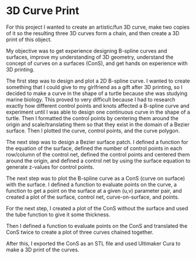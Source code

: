 # 3D Curve Print

For this project I wanted to create an artistic/fun 3D curve, make two copies of it so the resulting three 3D curves form a chain, and then create a 3D print of this object.  

My objective was to get experience designing B-spline curves and surfaces, improve my understanding of 3D geometry, understand the concept of curves on a surfaces (ConS), and get hands on experience with 3D printing.  

The first step was to design and plot a 2D B-spline curve.  I wanted to create something that I could give to my girlfriend as a gift after 3D printing, so I decided to make a curve in the shape of a turtle because she was studying marine biology.  This proved to very difficult because I had to research exactly how different control points and knots affected a B-spline curve and experiment until I was able to design one continuous curve in the shape of a turtle.  Then I formatted the control points by centering them around the origin and scale/translating them so that they exist in the domain of a Bezier surface.  Then I plotted the curve, control points, and the curve polygon.  

The next step was to design a Bezier surface patch.  I defined a function for the equation of the surface, defined the number of control points in each row/column of the control net, defined the control points and centered them around the origin, and defined a control net by using the surface equation to generate z-values for control points.  

The next step was to plot the B-spline curve as a ConS (curve on surface) with the surface.  I defined a function to evaluate points on the curve, a function to get a point on the surface at a given (u,v) parameter pair, and created a plot of the surface, control net, curve-on-surface, and points.  

For the next step, I created a plot of the ConS without the surface and used the tube function to give it some thickness.  

Then I defined a function to evaluate points on the ConS and translated the ConS twice to create a plot of three curves chained together.  

After this, I exported the ConS as an STL file and used Ultimaker Cura to make a 3D print of the curves.

